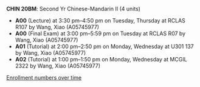 **CHIN 20BM**: Second Yr Chinese-Mandarin II (4 units)

- **A00** (Lecture) at 3:30 pm–4:50 pm on Tuesday, Thursday at RCLAS R107 by Wang, Xiao (A05745977)
- **A00** (Final Exam) at 3:00 pm–5:59 pm on Tuesday at RCLAS R07 by Wang, Xiao (A05745977)
- **A01** (Tutorial) at 2:00 pm–2:50 pm on Monday, Wednesday at U301 137 by Wang, Xiao (A05745977)
- **A02** (Tutorial) at 1:00 pm–1:50 pm on Monday, Wednesday at MCGIL 2322 by Wang, Xiao (A05745977)

[Enrollment numbers over time](./CHIN20BM.tsv)
